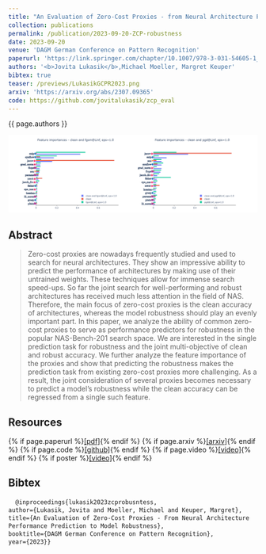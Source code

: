 ```yaml
---
title: "An Evaluation of Zero-Cost Proxies - from Neural Architecture Performance to Model Robustness (oral)"
collection: publications
permalink: /publication/2023-09-20-ZCP-robustness
date: 2023-09-20
venue: 'DAGM German Conference on Pattern Recognition'
paperurl: 'https://link.springer.com/chapter/10.1007/978-3-031-54605-1_40'
authors: '<b>Jovita Lukasik</b>,Michael Moeller, Margret Keuper'
bibtex: true
teaser: /previews/LukasikGCPR2023.png
arxiv: 'https://arxiv.org/abs/2307.09365'
code: https://github.com/jovitalukasik/zcp_eval
---
```

{{ page.authors }}

<img class="pub_teaser" src="../images/previews/LukasikGCPR2023.png" alt="Teaser Image" title="teaser" />

## Abstract 

> Zero-cost proxies are nowadays frequently studied and used to search for neural architectures. They show an impressive ability to predict the performance of architectures by making use of their untrained weights. These techniques allow for immense search speed-ups. So far the joint search for well-performing and robust architectures has received much less attention in the field of NAS. Therefore, the main focus of zero-cost proxies is the clean accuracy of architectures, whereas the model robustness should play an evenly important part. In this paper, we analyze the ability of common zero-cost proxies to serve as performance predictors for robustness in the popular NAS-Bench-201 search space. We are interested in the single prediction task for robustness and the joint multi-objective of clean and robust accuracy. We further analyze the feature importance of the proxies and show that predicting the robustness makes the prediction task from existing zero-cost proxies more challenging. As a result, the joint consideration of several proxies becomes necessary to predict a model’s robustness while the clean accuracy can be regressed from a single such feature.


## Resources

{% if page.paperurl %}<a href=" {{ page.paperurl }} ">[pdf]</a>{% endif %} {% if page.arxiv %}<a href=" {{ page.arxiv }} ">[arxiv]</a>{% endif %} {% if page.code %}<a href=" {{ page.code }} ">[github]</a>{% endif %} {% if page.video %}<a href=" {{ page.video }} ">[video]</a>{% endif %} {% if poster %}<a href=" {{ page.poster }} ">[video]</a>{% endif %}

## Bibtex 

      @inproceedings{lukasik2023zcprobusntess,
	author={Lukasik, Jovita and Moeller, Michael and Keuper, Margret},
	title={An Evaluation of Zero-Cost Proxies - From Neural Architecture Performance Prediction to Model Robustness},
	booktitle={DAGM German Conference on Pattern Recognition},
	year={2023}}



